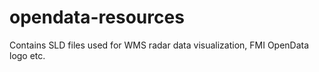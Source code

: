 opendata-resources
==================

Contains SLD files used for WMS radar data visualization, FMI OpenData logo etc.